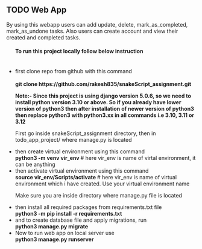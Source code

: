 <H2> TODO Web App </H2>
By using this webapp users can add update, delete, mark_as_completed, mark_as_undone tasks.
Also users can create account and view their created and completed tasks.<br>

<ul>
<h4> To run this project locally follow below instruction </h4><br>
<li>
  first clone repo from github with this command
</li><br>
<strong> git clone https://github.com/rakesh835/snakeScript_assignment.git </strong><br>

<b>Note:- Since this project is using django version 5.0.6, so we need to install python version 3.10 or above. So if you already have lower version of python3 then after installation of newer version of python3 then replace python3 with python3.xx in all commands i.e 3.10, 3.11 or 3.12</b>


First go inside snakeScript_assignment directory, then in todo_app_project/
where manage.py is located
<li>
then create virtual environment using this command
</li>
<strong> python3 -m venv vir_env </strong>   # here vir_env is name of virtal environment, it can be anything <br>

<li>
then activate virtual environment using this command
</li>
<strong> source vir_env/Scripts/activate </strong> # here vir_env is name of virtual environment which i have created. Use your virtual environment name <br>

Make sure you are inside directory where manage.py file is located
<li>
then install all required packages from requirements.txt file 
</li>
<strong> python3 -m pip install -r requirements.txt </strong><br>

<li>
and to create database file and apply migrations, run
</li>
<strong> python3 manage.py migrate </strong><br>

<li>
Now to run web app on local server use
</li>
<strong> python3 manage.py runserver </strong>
